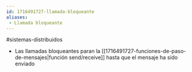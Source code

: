 ```yaml
---
id: 1716491727-llamada-bloqueante
aliases:
 - Llamada bloqueante
---
```


#sistemas-distribuidos 

- Las llamadas bloqueantes paran la [[1716491727-funciones-de-paso-de-mensajes|función send/receive]] hasta que el mensaje ha sido enviado